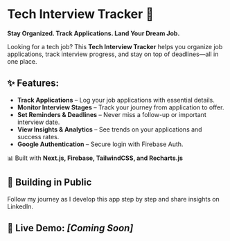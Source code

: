 # **Tech Interview Tracker 🚀**  
**Stay Organized. Track Applications. Land Your Dream Job.**  

Looking for a tech job? This **Tech Interview Tracker** helps you organize job applications, track interview progress, and stay on top of deadlines—all in one place.  

## **✨ Features:**  
- **Track Applications** – Log your job applications with essential details.  
- **Monitor Interview Stages** – Track your journey from application to offer.  
- **Set Reminders & Deadlines** – Never miss a follow-up or important interview date.  
- **View Insights & Analytics** – See trends on your applications and success rates.  
- **Google Authentication** – Secure login with Firebase Auth.  

📊 Built with **Next.js, Firebase, TailwindCSS, and Recharts.js**  

## **🚀 Building in Public**  
Follow my journey as I develop this app step by step and share insights on LinkedIn.  

🔗 **Live Demo:** _[Coming Soon]_  
---
